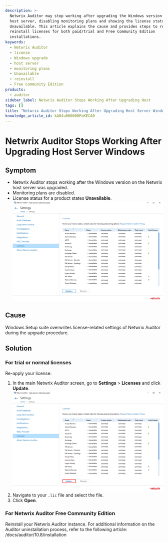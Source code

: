 ```yaml
---
description: >-
  Netwrix Auditor may stop working after upgrading the Windows version on the
  host server, disabling monitoring plans and showing the license status as
  Unavailable. This article explains the cause and provides steps to reapply or
  reinstall licenses for both paid/trial and Free Community Edition
  installations.
keywords:
  - Netwrix Auditor
  - license
  - Windows upgrade
  - host server
  - monitoring plans
  - Unavailable
  - reinstall
  - Free Community Edition
products:
  - auditor
sidebar_label: Netwrix Auditor Stops Working After Upgrading Host
tags: []
title: "Netwrix Auditor Stops Working After Upgrading Host Server Windows"
knowledge_article_id: kA04u000000PoKECA0
---
```


# Netwrix Auditor Stops Working After Upgrading Host Server Windows

## Symptom

- Netwrix Auditor stops working after the Windows version on the Netwrix host server was upgraded.
- Monitoring plans are disabled.
- License status for a product states **Unavailable**.  
  ![1.png](images/ka04u00000116G7_0EM4u000007ceka.png)

## Cause

Windows Setup suite overwrites license-related settings of Netwrix Auditor during the upgrade procedure.

## Solution

### For trial or normal licenses

Re-apply your license:

1. In the main Netwrix Auditor screen, go to **Settings** > **Licenses** and click **Update**.  
   ![2.png](images/ka04u00000116G7_0EM4u000007cekk.png)
2. Navigate to your `.lic` file and select the file.
3. Click **Open**.

### For Netwrix Auditor Free Community Edition

Reinstall your Netwrix Auditor instance. For additional information on the Auditor uninstallation process, refer to the following article: /docs/auditor/10.8/installation
